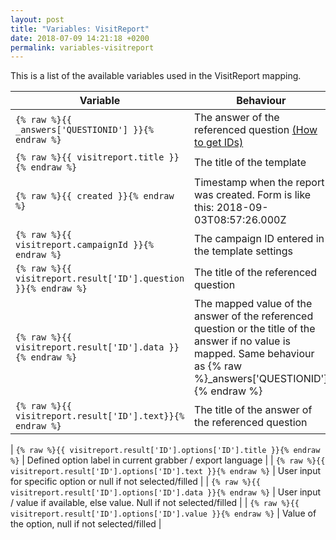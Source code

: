 ```yaml
---
layout: post
title: "Variables: VisitReport"
date: 2018-07-09 14:21:18 +0200
permalink: variables-visitreport
---
```

This is a list of the available variables used in the VisitReport mapping.

| Variable                       | Behaviour                             |
|--------------------------------|---------------------------------------|
| `{% raw %}{{ _answers['QUESTIONID'] }}{% endraw %}` | The answer of the referenced question [(How to get IDs)](http://mapping.snapaddy.com/mappinghelper) |
| `{% raw %}{{ visitreport.title }}{% endraw %}` | The title of the template |
| `{% raw %}{{ created }}{% endraw %}` | Timestamp when the report was created. Form is like this: 2018-09-03T08:57:26.000Z |
| `{% raw %}{{ visitreport.campaignId }}{% endraw %}` | The campaign ID entered in the template settings |
| `{% raw %}{{ visitreport.result['ID'].question }}{% endraw %}` | The title of the referenced question |
| `{% raw %}{{ visitreport.result['ID'].data }}{% endraw %}` | The mapped value of the answer of the referenced question or the title of the answer if no value is mapped. Same behaviour as {% raw %}_answers['QUESTIONID']{% endraw %} |
| `{% raw %}{{ visitreport.result['ID'].text}}{% endraw %}` | The title of the answer of the referenced question |

| `{% raw %}{{ visitreport.result['ID'].options['ID'].title }}{% endraw %}` | Defined option label in current grabber / export language |
| `{% raw %}{{ visitreport.result['ID'].options['ID'].text }}{% endraw %}` | User input for specific option or null if not selected/filled |
| `{% raw %}{{ visitreport.result['ID'].options['ID'].data }}{% endraw %}` | User input / value if available, else value. Null if not selected/filled |
| `{% raw %}{{ visitreport.result['ID'].options['ID'].value }}{% endraw %}` | Value of the option, null if not selected/filled |
